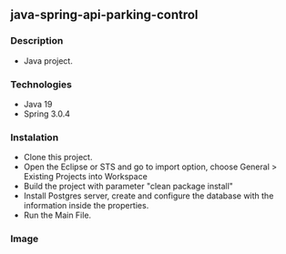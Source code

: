 ## java-spring-api-parking-control

### Description

- Java project.

### Technologies

- Java 19
- Spring 3.0.4

### Instalation

- Clone this project.
- Open the Eclipse or STS and go to import option, choose General > Existing Projects into Workspace
- Build the project with parameter "clean package install"
- Install Postgres server, create and configure the database with the information inside the properties.
- Run the Main File.



### Image

<p align="center">
  <img src="">
</p>

